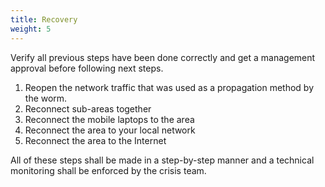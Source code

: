 ```yaml
---
title: Recovery
weight: 5
---
```

Verify all previous steps have been done correctly and get a management approval before following next steps.

1. Reopen the network traffic that was used as a propagation method by the worm.
2. Reconnect sub-areas together
3. Reconnect the mobile laptops to the area
4. Reconnect the area to your local network
5. Reconnect the area to the Internet

All of these steps shall be made in a step-by-step manner and a technical monitoring shall be enforced by the crisis team.
